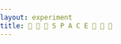 ```yaml
---
layout: experiment
title: 📐 📐 📐 S P A C E 📐 📐 📐
---
```


<style>
	body {
	  margin: 0;
	  padding: 0;
	}
	
	.container {
		padding: 0;
	}
	
	#space {
	  position: fixed;
	  touch-action: none;
	}
</style>

<script src="https://cdnjs.cloudflare.com/ajax/libs/three.js/88/three.min.js"></script>

<script>	
	let container;
	let camera, scene, renderer;
	let uniforms;
	
	let loader=new THREE.TextureLoader();
	let texture;
	loader.setCrossOrigin("anonymous");
	loader.load(
	  'https://x.mcnami.com/assets/img/hadfield.jpg',
	  function do_something_with_texture(tex) {
	    texture = tex;
	    texture.wrapS = THREE.RepeatWrapping;
	    texture.wrapT = THREE.RepeatWrapping;
	    texture.minFilter = THREE.LinearFilter;
	    init();
	    animate();
	  }
	);
	
	function init() {
	  container = document.getElementById( 'space' );
	
	  camera = new THREE.Camera();
	  camera.position.z = 1;
	
	  scene = new THREE.Scene();
	
	  var geometry = new THREE.PlaneBufferGeometry( 2, 2 );
	
	  uniforms = {
	    u_time: { type: "f", value: 1.0 },
	    u_resolution: { type: "v2", value: new THREE.Vector2() },
	    u_noise: { type: "t", value: texture },
	    u_mouse: { type: "v2", value: new THREE.Vector2() }
	  };
	
	  var material = new THREE.ShaderMaterial( {
	    uniforms: uniforms,
	    vertexShader: document.getElementById( 'vertexShader' ).textContent,
	    fragmentShader: document.getElementById( 'fragmentShader' ).textContent
	  } );
	  material.extensions.derivatives = true;
	
	  var mesh = new THREE.Mesh( geometry, material );
	  scene.add( mesh );
	
	  renderer = new THREE.WebGLRenderer();
	  renderer.setPixelRatio( 1 );
	
	  container.appendChild( renderer.domElement );
	
	  onWindowResize();
	  window.addEventListener( 'resize', onWindowResize, false );
	
	  document.addEventListener('pointermove', (e)=> {
	    let ratio = window.innerHeight / window.innerWidth;
	    uniforms.u_mouse.value.x = (e.pageX - window.innerWidth / 2) / window.innerWidth / ratio;
	    uniforms.u_mouse.value.y = (e.pageY - window.innerHeight / 2) / window.innerHeight * -1;
	    
	    e.preventDefault();
	  });
	}
	
	function onWindowResize( event ) {
	  renderer.setSize( window.innerWidth, window.innerHeight );
	  uniforms.u_resolution.value.x = renderer.domElement.width;
	  uniforms.u_resolution.value.y = renderer.domElement.height;
	}
	
	function animate(delta) {
	  requestAnimationFrame( animate );
	  render(delta);
	}
	
	function render(delta) {
	  uniforms.u_time.value = 1.2 + delta * 0.0003;
	  renderer.render( scene, camera );
	}
</script>

<script id="vertexShader" type="x-shader/x-vertex">
    void main() {
        gl_Position = vec4( position, 1.0 );
    }
</script>
<script id="fragmentShader" type="x-shader/x-fragment">
    uniform vec2 u_resolution;
    uniform float u_time;
    uniform vec2 u_mouse;
  
    #define PI 3.14159265359
    #define TAU 6.28318530718
  
    const int octaves = 2;
    const float seed = 43758.5453123;
    const float seed2 = 73156.8473192;
    // Epsilon value
    const float eps = 0.005;
  
    const vec3 ambientLight = 0.99 * vec3(1.0, 1.0, 1.0);
    const vec3 light1Pos = vec3(10., 5.0, -25.0);
    const vec3 light1Intensity = vec3(0.75);
    const vec3 light2Pos = vec3(-20., -25.0, 85.0);
    const vec3 light2Intensity = vec3(0.2);
  
    // movement variables
    vec3 movement = vec3(.0);

    // Gloable variables for the raymarching algorithm.
    const int maxIterations = 256;
    const int maxIterationsShad = 16;
    const float stepScale = .7;
    const float stopThreshold = 0.001;
  
  vec3 camera_position;
  
  
  mat4 rotationMatrix(vec3 axis, float angle)
  {
      axis = normalize(axis);
      float s = sin(angle);
      float c = cos(angle);
      float oc = 1.0 - c;

      return mat4(oc * axis.x * axis.x + c,           oc * axis.x * axis.y - axis.z * s,  oc * axis.z * axis.x + axis.y * s,  0.0,
                  oc * axis.x * axis.y + axis.z * s,  oc * axis.y * axis.y + c,           oc * axis.y * axis.z - axis.x * s,  0.0,
                  oc * axis.z * axis.x - axis.y * s,  oc * axis.y * axis.z + axis.x * s,  oc * axis.z * axis.z + c,           0.0,
                  0.0,                                0.0,                                0.0,                                1.0);
  }
  
  
  float length2( vec2 p )
  {
    return sqrt( p.x*p.x + p.y*p.y );
  }

  float length6( vec2 p )
  {
    p = p*p*p; p = p*p;
    return pow( p.x + p.y, 1.0/6.0 );
  }

  float length8( vec2 p )
  {
    p = p*p; p = p*p; p = p*p;
    return pow( p.x + p.y, 1.0/8.0 );
  }
  
  // reference: http://iquilezles.org/www/articles/smin/smin.htm
  float smin(float a, float b, float k) {
      float res = exp(-k*a) + exp(-k*b);
      return -log(res)/k;
  }
  
  vec3 random3( vec3 p ) {
      return fract(sin(vec3(dot(p,vec3(127.1,311.7,319.8)),dot(p,vec3(269.5,183.3, 415.2)),dot(p,vec3(362.9,201.5,134.7))))*43758.5453);
  }
  vec2 random2( vec2 p ) {
      return fract(sin(vec2(dot(p,vec2(127.1,311.7)),dot(p,vec2(269.5,183.3))))*43758.5453);
  }
  
  // The world!
  float world_sdf(in vec3 p) {
    float world = 10.;
    
    p -= 1.;
    
    p = mod(p, 2.0) - 1.;
    
    float xyplane = length(p.xy) - .1;
    float xzplane = length(p.xz) - .1;
    float zyplane = length(p.zy) - .1;
    
    // Number of sides of your shape
    int N = 3;

    // Angle and radius from the current pixel
    float a = atan(p.x,p.y)+PI;
    float b = atan(p.z,p.y)+PI;
    float r = TAU/float(N);

    // Shaping function that modulate the distance
    float d = cos(floor(.5+a/r)*r-a)*length(p.xy);
    
    vec2 comp = vec2(d-(sin(u_time) * .2 + .2), p.z);
    
    return length(comp) - .05;
    
//     vec3 grid = floor(p);
//     vec2 rand = random2(grid.xy);
    
//     p = mod(p, 2.0) - 1.;
    
//     world = sdSphere(p, .5);
    
    return world;
  }
  
  // Fuck yeah, normals!
  vec3 calculate_normal(in vec3 p)
  {
    const vec3 small_step = vec3(0.0001, 0.0, 0.0);
    
    float gradient_x = world_sdf(vec3(p.x + eps, p.y, p.z)) - world_sdf(vec3(p.x - eps, p.y, p.z));
    float gradient_y = world_sdf(vec3(p.x, p.y + eps, p.z)) - world_sdf(vec3(p.x, p.y - eps, p.z));
    float gradient_z = world_sdf(vec3(p.x, p.y, p.z  + eps)) - world_sdf(vec3(p.x, p.y, p.z - eps));
    
    vec3 normal = vec3(gradient_x, gradient_y, gradient_z);

    return normalize(normal);
  }

  // Raymarching.
  float rayMarching( vec3 origin, vec3 dir, float start, float end, inout float field ) {
    
    float sceneDist = 1e4;
    float rayDepth = start;
    for ( int i = 0; i < maxIterations; i++ ) {
      sceneDist = world_sdf( origin + dir * rayDepth ); // Distance from the point along the ray to the nearest surface point in the scene.

      if (( sceneDist < stopThreshold ) || (rayDepth >= end)) {        
        break;
      }
      // We haven't hit anything, so increase the depth by a scaled factor of the minimum scene distance.
      rayDepth += sceneDist * stepScale;
    }
  
    if ( sceneDist >= stopThreshold ) rayDepth = end;
    else rayDepth += sceneDist;
      
    // We've used up our maximum iterations. Return the maximum distance.
    return rayDepth;
  }
  

  // Reference at: http://www.iquilezles.org/www/articles/rmshadows/rmshadows.htm
  float softShadow(vec3 ro, vec3 lightPos, float start, float k){
    
      vec3 rd = lightPos - ro;
      float end = length(rd);

      float shade = 1.0;

      float dist = start;
      float stepDist = start;

      for (int i=0; i<maxIterationsShad; i++){
          float h = world_sdf(ro + rd*dist);
          shade = min(shade, k*h/dist);
          
          dist += min(h, stepDist*2.); // The best of both worlds... I think. 
          
          if (h<0.001 || dist > end) break; 
      }

      return min(max(shade, 0.) + 0.3, 1.0); 
  }

  // Based on original by IQ - optimized to remove a divide
  float calculateAO(vec3 p, vec3 n)
  {
     const float AO_SAMPLES = 5.0;
     float r = 0.0;
     float w = 1.0;
     for (float i=1.0; i<=AO_SAMPLES; i++)
     {
        float d0 = i * 0.15; // 1.0/AO_SAMPLES
        r += w * (d0 - world_sdf(p + n * d0));
        w *= 0.5;
     }
     return 1.0-clamp(r,0.0,1.0);
  }
  
  /**
   * Lighting
   * Courtesy Shane Warne
   * Reference: http://raymarching.com/
   * -------------------------------------
   * */
  
  // Lighting.
  vec3 lighting( vec3 sp, vec3 camPos, int reflectionPass, float dist, float field, vec3 rd) {
    
    // Start with black.
    vec3 sceneColor = vec3(0.0);

    vec3 objColor = vec3(.7);

    // Obtain the surface normal at the scene position "sp."
    vec3 surfNormal = calculate_normal(sp);

    // Lighting.

    // lp - Light position. Keeping it in the vacinity of the camera, but away from the objects in the scene.
    vec3 lp = camera_position + movement;
    // ld - Light direction.
    vec3 ld = lp-sp;
    // lcolor - Light color.
    vec3 lcolor = vec3(1.,0.97,0.92) * .8;
    
     // Light falloff (attenuation).
    float len = length( ld ); // Distance from the light to the surface point.
    ld /= len; // Normalizing the light-to-surface, aka light-direction, vector.
    // float lightAtten = min( 1.0 / ( 0.15*len*len ), 1.0 ); // Removed light attenuation for this because I want the fade to white
    
    float sceneLen = length(camPos - sp); // Distance of the camera to the surface point
    float sceneAtten = min( 1.0 / ( 0.015*sceneLen*sceneLen ), 1.0 ); // Keeps things between 0 and 1.   

    // Obtain the reflected vector at the scene position "sp."
    vec3 ref = reflect(-ld, surfNormal);
    
    float ao = 1.0; // Ambient occlusion.
    // ao = calculateAO(sp, surfNormal); // Ambient occlusion.

    float ambient = .5; //The object's ambient property.
    float specularPower = 200.; // The power of the specularity. Higher numbers can give the object a harder, shinier look.
    float diffuse = max( 0.0, dot(surfNormal, ld) ); //The object's diffuse value.
    float specular = max( 0.0, dot( ref, normalize(camPos-sp)) ); //The object's specular value.
    specular = pow(specular, specularPower); // Ramping up the specular value to the specular power for a bit of shininess.
    	
    // Bringing all the lighting components togethr to color the screen pixel.
    sceneColor += (objColor*(diffuse*0.8+ambient)+specular*0.5)*lcolor*1.3;
    sceneColor = mix(sceneColor, vec3(1.), 1.-sceneAtten*sceneAtten); // fog
    
    // float shadow = softShadow(sp, lp, .1, 1.);
    // sceneColor *= shadow + .8;
    
    return sceneColor;

  }

    void main() {
      
      // Setting up our screen coordinates.
      vec2 aspect = vec2(u_resolution.x/u_resolution.y, 1.0); //
      vec2 uv = (2.0*gl_FragCoord.xy/u_resolution.xy - 1.0)*aspect;
      
      // This just gives us a touch of fisheye
      // uv *= 1. + dot(uv, uv) * 0.4;
      
      // movement
      movement = vec3(0.);
      
      // The sin in here is to make it look like a walk.
      vec3 lookAt = vec3(-0., 0., 0.);  // This is the point you look towards, or at, if you prefer.
      camera_position = vec3(cos(u_time), 0., sin(u_time)); // This is the point you look from, or camera you look at the scene through. Whichever way you wish to look at it.
      
      lookAt += movement;
      // lookAt.z += sin(u_time / 10.) * .5;
      // lookAt.x += cos(u_time / 10.) * .5;
      camera_position += movement;
      
      vec3 forward = normalize(lookAt-camera_position); // Forward vector.
      vec3 right = normalize(vec3(forward.z, 0., -forward.x )); // Right vector... or is it left? Either way, so long as the correct-facing up-vector is produced.
      vec3 up = normalize(cross(forward,right)); // Cross product the two vectors above to get the up vector.

      // FOV - Field of view.
      float FOV = 0.4;

      // ro - Ray origin.
      vec3 ro = camera_position; 
      // rd - Ray direction.
      vec3 rd = normalize(forward + FOV*uv.x*right + FOV*uv.y*up);
      
      // Ray marching.
      const float clipNear = 0.0;
      const float clipFar = 16.0;
      float field = 0.;
      float dist = rayMarching(ro, rd, clipNear, clipFar, field );
      if ( dist >= clipFar ) {
        gl_FragColor = vec4(vec3(1.), 1.0);
        return;
      }

      // sp - Surface position. If we've made it this far, we've hit something.
      vec3 sp = ro + rd*dist;

      // Light the pixel that corresponds to the surface position. The last entry indicates that it's not a reflection pass
      // which we're not up to yet.
      vec3 sceneColor = lighting( sp, camera_position, 0, dist, field, rd);

      // Clamping the lit pixel, then put it on the screen.
      gl_FragColor = vec4(clamp(sceneColor, 0.0, 1.0), 1.0);


    }
</script>


<div id="space" touch-action="none"></div>
